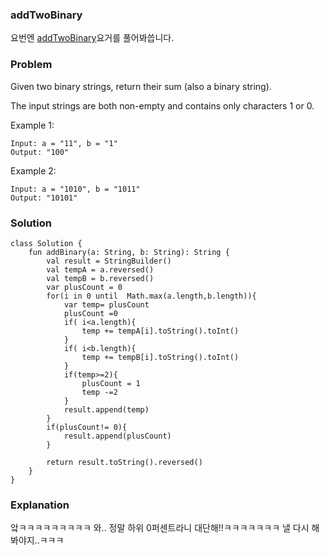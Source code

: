### addTwoBinary


요번엔 [addTwoBinary](https://leetcode.com/problems/add-binary/)요거를 풀어봐씁니다.

### Problem
Given two binary strings, return their sum (also a binary string).

The input strings are both non-empty and contains only characters 1 or 0.

Example 1:

```
Input: a = "11", b = "1"
Output: "100"
```

Example 2:

```
Input: a = "1010", b = "1011"
Output: "10101"
```

### Solution

```
class Solution {
    fun addBinary(a: String, b: String): String {
        val result = StringBuilder()
        val tempA = a.reversed()
        val tempB = b.reversed()
        var plusCount = 0
        for(i in 0 until  Math.max(a.length,b.length)){
            var temp= plusCount
            plusCount =0
            if( i<a.length){
                temp += tempA[i].toString().toInt()
            }
            if( i<b.length){
                temp += tempB[i].toString().toInt()
            }
            if(temp>=2){
                plusCount = 1
                temp -=2
            }
            result.append(temp)
        }
        if(plusCount!= 0){
            result.append(plusCount)
        }

        return result.toString().reversed()
    }
}
```

### Explanation

앜ㅋㅋㅋㅋㅋㅋㅋㅋㅋ 와.. 정말 하위 0퍼센트라니 대단해!!ㅋㅋㅋㅋㅋㅋㅋ 낼 다시 해봐야지..ㅋㅋㅋ